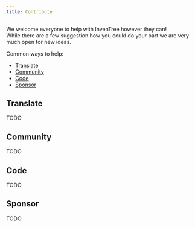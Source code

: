 ```yaml
---
title: Contribute
---
```


We welcome everyone to help with InvenTree however they can!  
While there are a few suggestion how you could do your part we are very much open for new ideas.

Common ways to help:
- [Translate](#translate)
- [Community](#community)
- [Code](#code)
- [Sponsor](#sponsor)

## Translate

TODO

## Community

TODO

## Code

TODO

## Sponsor

TODO
